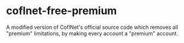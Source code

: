 # coflnet-free-premium
A modified version of CoflNet's official source code which removes all "premium" limitations, by making every account a "premium" account.
